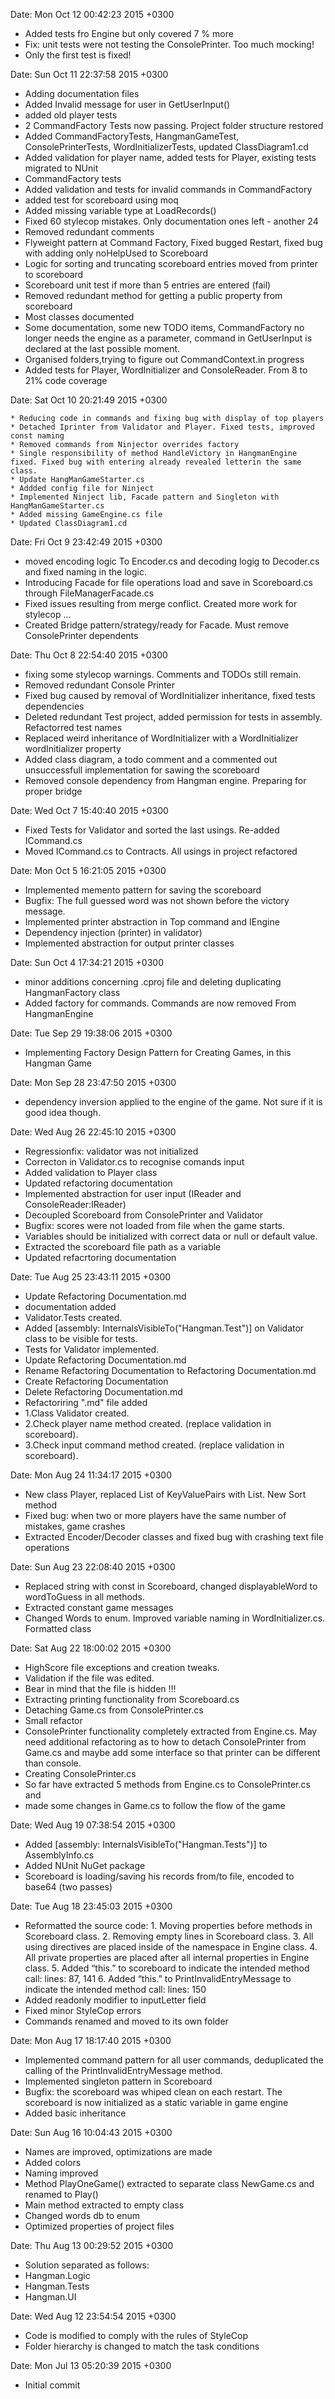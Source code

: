 Date:   Mon Oct 12 00:42:23 2015 +0300

*	Added tests fro Engine but only covered 7 % more
*	Fix: unit tests were not testing the ConsolePrinter. Too much mocking!
*   Only the first test is fixed!

Date:   Sun Oct 11 22:37:58 2015 +0300

  * Adding documentation files
  * Added Invalid message for user in GetUserInput()
  * added old player tests
  * 2 CommandFactory Tests now passing. Project  folder structure restored
  * Added CommandFactoryTests, HangmanGameTest, ConsolePrinterTests, WordInitializerTests, updated ClassDiagram1.cd
  * Added validation for player name, added tests for Player, existing tests migrated to NUnit
  * CommandFactory tests
  * Added validation and tests for invalid commands in CommandFactory
  * added test for scoreboard using moq
  * Added missing variable type at LoadRecords()
  * Fixed 60 stylecop mistakes. Only documentation ones left - another 24
  * Removed redundant comments
  * Flyweight pattern at Command Factory, Fixed bugged Restart, fixed bug with adding only noHelpUsed to Scoreboard
  * Logic for sorting and truncating  scoreboard entries moved from printer to scoreboard
  * Scoreboard unit test if more than 5 entries are entered (fail)
  * Removed redundant method for getting a public property from scoreboard
  * Most classes documented
  * Some documentation, some new TODO items, CommandFactory no longer needs the engine as a parameter, command in GetUserInput is declared at the last possible moment.
  * Organised folders,trying to figure out CommandContext.in progress
  * Added tests for Player, WordInitializer and ConsoleReader. From 8 to 21% code coverage

Date:   Sat Oct 10 20:21:49 2015 +0300

    * Reducing code in commands and fixing bug with display of top players
    * Detached Iprinter from Validator and Player. Fixed tests, improved const naming
    * Removed commands from Ninjector overrides factory
    * Single responsibility of method HandleVictory in HangmanEngine fixed. Fixed bug with entering already revealed letterin the same class.
    * Update HangManGameStarter.cs
    * Addded config file for Ninject
    * Implemented Ninject lib, Facade pattern and Singleton with HangManGameStarter.cs
    * Added missing GameEngine.cs file
    * Updated ClassDiagram1.cd

Date:   Fri Oct 9 23:42:49 2015 +0300

  *  moved encoding logic To Encoder.cs and decoding logig to Decoder.cs and fixed naming in the logic.
  *  Introducing Facade for file operations load and save in Scoreboard.cs through FileManagerFacade.cs
  *  Fixed issues resulting from merge conflict. Created more work for stylecop ...
  *  Created Bridge pattern/strategy/ready for Facade. Must remove ConsolePrinter dependents

Date:   Thu Oct 8 22:54:40 2015 +0300

  *  fixing some stylecop warnings. Comments and TODOs still remain.
  *  Removed redundant Console Printer
  *  Fixed bug caused by removal of WordInitializer inheritance, fixed tests dependencies
  *  Deleted redundant Test project, added permission for tests in assembly. Refactorred test names
  *  Replaced weird inheritance of WordInitializer with a WordInitializer wordInitializer property
  *  Added class diagram, a todo comment and a commented out unsuccessfull implementation for sawing the scoreboard
  *  Removed console dependency from Hangman engine. Preparing for proper bridge

Date:   Wed Oct 7 15:40:40 2015 +0300

   * Fixed Tests for Validator and sorted the last usings. Re-added ICommand.cs
   * Moved ICommand.cs to Contracts. All usings in project refactored

Date:   Mon Oct 5 16:21:05 2015 +0300

  *  Implemented memento pattern for saving the scoreboard
  *  Bugfix: The full guessed word was not shown before the victory message.
  *  Implemented printer abstraction in Top command and IEngine
  *  Dependency injection (printer) in validator)
  *  Implemented abstraction for output printer classes

Date:   Sun Oct 4 17:34:21 2015 +0300

  *  minor additions concerning .cproj file and deleting duplicating HangmanFactory class
  *  Added factory for commands. Commands are now removed From HangmanEngine

Date:   Tue Sep 29 19:38:06 2015 +0300

  *  Implementing Factory Design Pattern for Creating Games, in this Hangman Game

Date:   Mon Sep 28 23:47:50 2015 +0300

  *  dependency inversion applied to the engine of the game. Not sure if it is good idea though.

Date:   Wed Aug 26 22:45:10 2015 +0300

 *   Regressionfix: validator was not initialized
 *   Correcton in Validator.cs to recognise comands input
 *   Added validation to Player class
 *   Updated refactoring documentation
 *   Implemented abstraction for user input (IReader and ConsoleReader:IReader)
 *   Decoupled Scoreboard from ConsolePrinter and Validator
 *   Bugfix: scores were not loaded from file when the game starts.
 *   Variables should be initialized with correct data or null or default value.
 *   Extracted the scoreboard file path as a variable
 *   Updated refacrtoring documentation

Date:   Tue Aug 25 23:43:11 2015 +0300

  *  Update Refactoring Documentation.md
  *  documentation added
  *  Validator.Tests created.
  *  Added [assembly: InternalsVisibleTo("Hangman.Test")] on Validator class to be visible for tests.
  *  Tests for Validator implemented.
  *  Update Refactoring Documentation.md
  *  Rename Refactoring Documentation to Refactoring Documentation.md
  *  Create Refactoring Documentation
  *  Delete Refactoring Documentation.md
  *  Refactoriring ".md" file added
  *  1.Class Validator created.
  *  2.Check player name method created. (replace validation in scoreboard).
  *  3.Check input command method created. (replace validation in scoreboard).

Date:   Mon Aug 24 11:34:17 2015 +0300

 *  New class Player, replaced List of KeyValuePairs with List<Player>. New Sort method
 *  Fixed bug: when two or more players have the same number of mistakes, game crashes
 *  Extracted Encoder/Decoder classes and fixed bug with crashing text file operations

Date:   Sun Aug 23 22:08:40 2015 +0300

  *  Replaced string with const in Scoreboard, changed displayableWord to wordToGuess in all methods.
  *  Extracted constant game messages
  *  Changed Words to enum. Improved variable naming in WordInitializer.cs. Formatted class

Date:   Sat Aug 22 18:00:02 2015 +0300

  *  HighScore file exceptions and creation tweaks.
  *  Validation if the file was edited.
  *  Bear in mind that the file is hidden !!!
  *  Extracting printing functionality from Scoreboard.cs
  *  Detaching Game.cs from ConsolePrinter.cs
  *  Small refactor
  *  ConsolePrinter functionality completely extracted from Engine.cs. May need additional refactoring as to how to detach ConsolePrinter from Game.cs and maybe add some interface so that printer can be different than console.
  *  Creating ConsolePrinter.cs
  *  So far have extracted 5 methods from Engine.cs to ConsolePrinter.cs and
  *  made some changes in Game.cs to follow the flow of the game

Date:   Wed Aug 19 07:38:54 2015 +0300

  *  Added [assembly: InternalsVisibleTo("Hangman.Tests")] to AssemblyInfo.cs
  *  Added NUnit NuGet package
  *  Scoreboard is loading/saving his records from/to file, encoded to base64 (two passes)
	
Date:   Tue Aug 18 23:45:03 2015 +0300

  *  Reformatted the source code:
    1.	Moving properties before methods in Scoreboard class.
    2.	Removing empty lines in Scoreboard class.
    3.	All using directives are placed inside of the namespace in Engine class.
    4.	All private properties are placed after all internal properties in Engine class.
    5.	Added “this.” to scoreboard to indicate the intended method call: lines: 87, 141
    6.	Added “this.” to PrintInvalidEntryMessage to indicate the intended method call: lines: 150
  *  Added readonly modifier to inputLetter field
  *  Fixed minor StyleCop errors
  *  Commands renamed and moved to its own folder
	
Date:   Mon Aug 17 18:17:40 2015 +0300

  *  Implemented command pattern for all user commands, deduplicated the calling of the PrintInvalidEntryMessage method.
  *  Implemented singleton pattern in Scoreboard
  *  Bugfix: the scoreboard was whiped clean on each restart. The scoreboard is now initialized as a static variable in game engine
  *  Added basic inheritance
	
Date:   Sun Aug 16 10:04:43 2015 +0300

  *  Names are improved, optimizations are made
  *  Added colors
  *  Naming improved
  *  Method PlayOneGame() extracted to separate class NewGame.cs and renamed to Play()
  *  Main method extracted to empty class
  *  Changed words db to enum
  *  Optimized properties of project files
	
Date:   Thu Aug 13 00:29:52 2015 +0300

 *   Solution separated as follows:
 *   Hangman.Logic
 *   Hangman.Tests
 *   Hangman.UI
	
Date:   Wed Aug 12 23:54:54 2015 +0300

  *  Code is modified to comply with the rules of StyleCop
  *  Folder hierarchy is changed to match the task conditions
	
Date:   Mon Jul 13 05:20:39 2015 +0300

  *  Initial commit
